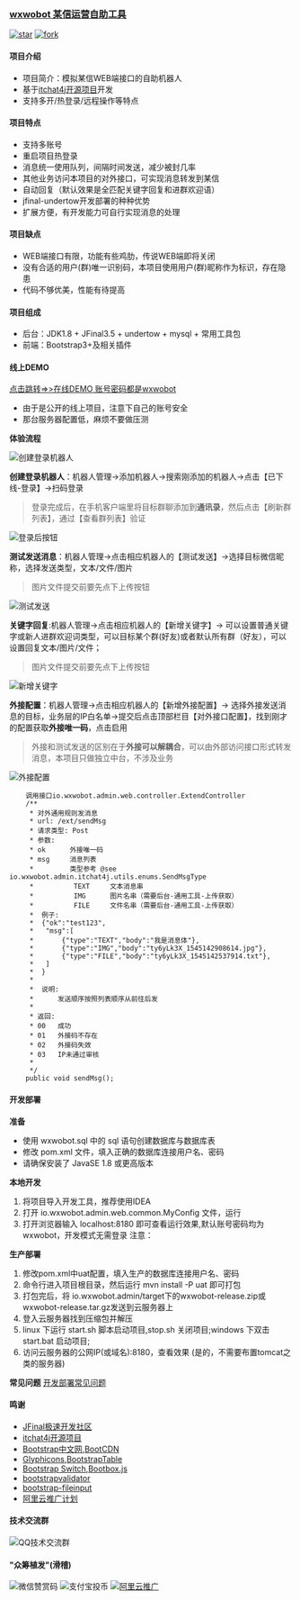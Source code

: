 ### <a href="https://gitee.com/wesleyOne/wxwobot">wxwobot 某信运营自助工具</a>
[![star](https://gitee.com/wesleyOne/wxwobot/badge/star.svg?theme=dark)](https://gitee.com/wesleyOne/wxwobot/stargazers)
[![fork](https://gitee.com/wesleyOne/wxwobot/badge/fork.svg?theme=dark)](https://gitee.com/wesleyOne/wxwobot/members)

#### 项目介绍
- 项目简介：模拟某信WEB端接口的自助机器人
- 基于<a href="https://github.com/yaphone/itchat4j">itchat4j开源项目</a>开发
- 支持多开/热登录/远程操作等特点

#### 项目特点
- 支持多账号
- 重启项目热登录
- 消息统一使用队列，间隔时间发送，减少被封几率
- 其他业务访问本项目的对外接口，可实现消息转发到某信
- 自动回复（默认效果是全匹配关键字回复和进群欢迎语）
- jfinal-undertow开发部署的种种优势
- 扩展方便，有开发能力可自行实现消息的处理

#### 项目缺点
- WEB端接口有限，功能有些鸡肋，传说WEB端即将关闭
- 没有合适的用户(群)唯一识别码，本项目使用用户(群)昵称作为标识，存在隐患
- 代码不够优美，性能有待提高

#### 项目组成
- 后台：JDK1.8 + JFinal3.5 + undertow + mysql + 常用工具包
- 前端：Bootstrap3+及相关插件

#### 线上DEMO
[点击跳转=>>在线DEMO 账号密码都是wxwobot](https://wxwobot.51guagua.top)
- 由于是公开的线上项目，注意下自己的账号安全
- 那台服务器配置低，麻烦不要做压测


**体验流程**

![创建登录机器人](https://images.gitee.com/uploads/images/2019/0114/000301_65359f3b_1581722.gif "new (1).gif")

**创建登录机器人**：机器人管理->添加机器人->搜索刚添加的机器人->点击【已下线-登录】->扫码登录
> 登录完成后，在手机客户端里将目标群聊添加到**通讯录**，然后点击【刷新群列表】，通过【查看群列表】验证

![登录后按钮](https://images.gitee.com/uploads/images/2019/0114/000634_89eb2d75_1581722.png "all.png")

**测试发送消息**：机器人管理->点击相应机器人的【测试发送】->选择目标微信昵称，选择发送类型，文本/文件/图片
> 图片文件提交前要先点下上传按钮

![测试发送](https://images.gitee.com/uploads/images/2019/0114/001937_1afd0c4d_1581722.png "ceshifasong.png")

**关键字回复**:机器人管理->点击相应机器人的【新增关键字】-> 可以设置普通关键字或新人进群欢迎词类型，可以目标某个群(好友)或者默认所有群（好友），可以设置回复文本/图片/文件；
> 图片文件提交前要先点下上传按钮

![新增关键字](https://images.gitee.com/uploads/images/2019/0114/000816_81da763e_1581722.png "keyword.png")

**外接配置**：机器人管理->点击相应机器人的【新增外接配置】-> 选择外接发送消息的目标，业务层的IP白名单->提交后点击顶部栏目【对外接口配置】，找到刚才的配置获取**外接唯一码**，点击启用
> 外接和测试发送的区别在于**外接可以解耦合**，可以由外部访问接口形式转发消息，本项目只做独立中台，不涉及业务

![外接配置](https://images.gitee.com/uploads/images/2019/0114/001510_caa748a6_1581722.png "weijiejiekou.png")

```
    调用接口io.wxwobot.admin.web.controller.ExtendController
    /**
     * 对外通用规则发消息
     * url: /ext/sendMsg
     * 请求类型: Post
     * 参数:
     * ok      外接唯一码
     * msg     消息列表
     *         类型参考 @see     io.wxwobot.admin.itchat4j.utils.enums.SendMsgType
     *          TEXT     文本消息串
     *          IMG      图片名串（需要后台-通用工具-上传获取）
     *          FILE     文件名串（需要后台-通用工具-上传获取）
     *  例子:
     *  {"ok":"test123",
     *   "msg":[
     *       {"type":"TEXT","body":"我是消息体"},
     *       {"type":"IMG","body":"ty6yLk3X_1545142908614.jpg"},
     *       {"type":"FILE","body":"ty6yLk3X_1545142537914.txt"},
     *   ]
     *  }
     *
     *  说明:
     *      发送顺序按照列表顺序从前往后发
     *
     * 返回:
     * 00   成功
     * 01   外接码不存在
     * 02   外接码失效
     * 03   IP未通过审核
     *
     */
    public void sendMsg();
```

#### 开发部署

**准备**
- 使用 wxwobot.sql 中的 sql 语句创建数据库与数据库表
- 修改 pom.xml 文件，填入正确的数据库连接用户名、密码
- 请确保安装了 JavaSE 1.8 或更高版本

**本地开发** 
1. 将项目导入开发工具，推荐使用IDEA
2. 打开 io.wxwobot.admin.web.common.MyConfig 文件，运行
3. 打开浏览器输入  localhost:8180 即可查看运行效果,默认账号密码均为 wxwobot，开发模式无需登录
注意： 

**生产部署**
1. 修改pom.xml中uat配置，填入生产的数据库连接用户名、密码
2. 命令行进入项目根目录，然后运行 mvn install -P uat 即可打包
3. 打包完后，将 io.wxwobot.admin/target下的wxwobot-release.zip或wxwobot-release.tar.gz发送到云服务器上
4. 登入云服务器找到压缩包并解压
5. linux 下运行 start.sh 脚本启动项目,stop.sh 关闭项目;windows 下双击 start.bat 启动项目;
6. 访问云服务器的公网IP(或域名):8180，查看效果
(是的，不需要布置tomcat之类的服务器)

**常见问题**
[开发部署常见问题](https://www.jfinal.com/doc/1-5)

#### 鸣谢
<ul>
    <li><a href="https://www.jfinal.com/">JFinal极速开发社区</a></li>
    <li><a href="https://github.com/yaphone/itchat4j">itchat4j开源项目</a></li>
    <li><a href="http://www.bootcss.com">Bootstrap中文网</a>,<a href="https://www.bootcdn.cn/">BootCDN</a></li>
    <li><a href="https://www.glyphicons.com/">Glyphicons</a>,<a href="https://bootstrap-table.wenzhixin.net.cn/" target="_blank">BootstrapTable</a></li>
    <li><a href="https://github.com/Bttstrp/bootstrap-switch">Bootstrap Switch</a>,<a href="http://bootboxjs.com/" target="_blank">Bootbox.js</a></li>
    <li><a href="https://github.com/nghuuphuoc/bootstrapvalidator">bootstrapvalidator</a></li>
    <li><a href="https://github.com/kartik-v/bootstrap-fileinput">bootstrap-fileinput</a> </li>
    <li><a href="https://promotion.aliyun.com/ntms/yunparter/invite.html?userCode=dnuqwh0e" target="_blank">阿里云推广计划</a></li>
</ul>

#### 技术交流群
![QQ技术交流群](https://images.gitee.com/uploads/images/2019/0113/041630_383a6659_1581722.png "wxwobot_qq_qrcode.png")

#### "众筹植发"(滑稽)
![微信赞赏码](https://images.gitee.com/uploads/images/2019/0113/042649_289c8048_1581722.png "wxpay.png")
![支付宝投币](https://images.gitee.com/uploads/images/2019/0113/042713_29e35e1a_1581722.jpeg "zhipay.jpg")
[![阿里云推广](https://images.gitee.com/uploads/images/2019/0113/043826_4dbc36f4_1581722.png "源码页980-60.png")](https://promotion.aliyun.com/ntms/act/qwbk.html?userCode=dnuqwh0e)